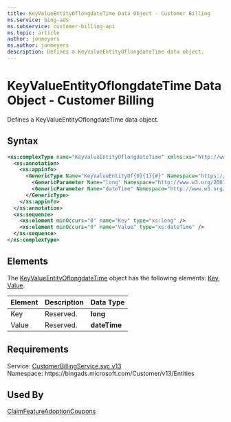 ```yaml
---
title: KeyValueEntityOflongdateTime Data Object - Customer Billing
ms.service: bing-ads
ms.subservice: customer-billing-api
ms.topic: article
author: jonmeyers
ms.author: jonmeyers
description: Defines a KeyValueEntityOflongdateTime data object.
---
```

# KeyValueEntityOflongdateTime Data Object - Customer Billing
Defines a KeyValueEntityOflongdateTime data object.

## Syntax
```xml
<xs:complexType name="KeyValueEntityOflongdateTime" xmlns:xs="http://www.w3.org/2001/XMLSchema">
  <xs:annotation>
    <xs:appinfo>
      <GenericType Name="KeyValueEntityOf{0}{1}{#}" Namespace="https://bingads.microsoft.com/Customer/v13/Entities" xmlns="http://schemas.microsoft.com/2003/10/Serialization/">
        <GenericParameter Name="long" Namespace="http://www.w3.org/2001/XMLSchema" />
        <GenericParameter Name="dateTime" Namespace="http://www.w3.org/2001/XMLSchema" />
      </GenericType>
    </xs:appinfo>
  </xs:annotation>
  <xs:sequence>
    <xs:element minOccurs="0" name="Key" type="xs:long" />
    <xs:element minOccurs="0" name="Value" type="xs:dateTime" />
  </xs:sequence>
</xs:complexType>
```

## <a name="elements"></a>Elements

The [KeyValueEntityOflongdateTime](keyvalueentityoflongdatetime.md) object has the following elements: [Key](#key), [Value](#value).

|Element|Description|Data Type|
|-----------|---------------|-------------|
|<a name="key"></a>Key|Reserved.|**long**|
|<a name="value"></a>Value|Reserved.|**dateTime**|

## Requirements
Service: [CustomerBillingService.svc v13](https://clientcenter.api.bingads.microsoft.com/Api/Billing/v13/CustomerBillingService.svc)  
Namespace: https\://bingads.microsoft.com/Customer/v13/Entities  

## Used By
[ClaimFeatureAdoptionCoupons](claimfeatureadoptioncoupons.md)  
